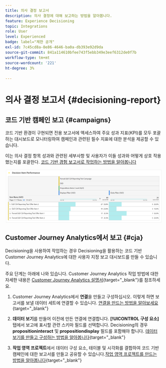 ```yaml
---
title: 의사 결정 보고서
description: 의사 결정에 대해 보고하는 방법을 알아봅니다.
feature: Experience Decisioning
topic: Integrations
role: User
level: Experienced
badge: label="제한 공개"
exl-id: 7c45cd8a-8e86-4646-ba0a-db393e92d9da
source-git-commit: 841a114610bfee743f5ebb349e3eef6312de0f7b
workflow-type: tm+mt
source-wordcount: '221'
ht-degree: 3%

---
```



# 의사 결정 보고서 {#decisioning-report}

## 코드 기반 캠페인 보고 {#campaigns}

코드 기반 환경이 구현되면 전용 보고서에 액세스하여 주요 성과 지표(KPI)를 모두 포괄하는 대시보드로 모니터링하여 캠페인과 관련된 필수 지표에 대한 분석을 제공할 수 있습니다.

이는 의사 결정 항목 성과와 관련된 세부사항 및 사용자가 이들 성과와 어떻게 상호 작용했는지를 포괄한다. [코드 기반 경험 보고서로 작업하는 방법을 알아봅니다](../reports/campaign-global-report-cja-code.md)

![](../reports/assets/cja-decisioning-item-performance.png)

## Customer Journey Analytics에서 보고 {#cja}

Decisioning을 사용하여 작업하는 경우 Decisioning을 활용하는 코드 기반 Customer Journey Analytics에 대한 사용자 지정 보고 대시보드를 만들 수 있습니다.

주요 단계는 아래에 나와 있습니다. Customer Journey Analytics 작업 방법에 대한 자세한 내용은 [Customer Journey Analytics 설명서](https://experienceleague.adobe.com/en/docs/analytics-platform/using/cja-landing){target="_blank"}를 참조하세요.

1. Customer Journey Analytics에서 **연결**&#x200B;을 만들고 구성하십시오. 이렇게 하면 보고서를 보낼 데이터 세트에 연결할 수 있습니다. [연결을 만드는 방법을 알아보세요](https://experienceleague.adobe.com/en/docs/analytics-platform/using/cja-connections/create-connection){target="_blank"}

1. **데이터 보기**&#x200B;를 만들어 이전에 만든 연결에 연결합니다. **[!UICONTROL 구성 요소]** 탭에서 보고에 표시할 관련 스키마 필드를 선택합니다. Decisioning의 경우 **propositioninteract** 및 **propositiondisplay** 필드를 포함해야 합니다. [데이터 보기를 만들고 구성하는 방법을 알아봅니다](https://experienceleague.adobe.com/en/docs/analytics-platform/using/cja-dataviews/create-dataview){target="_blank"}

1. **작업 영역 프로젝트**&#x200B;에서 데이터 구성 요소, 테이블 및 시각화를 결합하여 코드 기반 캠페인에 대한 보고서를 만들고 공유할 수 있습니다.[작업 영역 프로젝트를 만드는 방법을 알아봅니다](https://experienceleague.adobe.com/en/docs/analytics-platform/using/cja-workspace/build-workspace-project/create-projects){target="_blank"}
